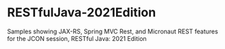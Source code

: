 # RESTfulJava-2021Edition
Samples showing JAX-RS, Spring MVC Rest, and Micronaut REST features for the JCON session, RESTful Java: 2021 Edition
